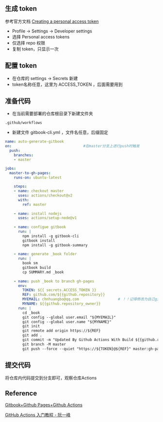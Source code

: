 

## 生成 token

参考官方文档 [Creating a personal access token](https://docs.github.com/en/authentication/keeping-your-account-and-data-secure/creating-a-personal-access-token) 

* Profile -> Settings -> Developer settings
* 选择 Personal access tokens
* 仅选择 repo 权限
* 复制 token，只显示一次

## 配置 token

* 在仓库的 settings -> Secrets 新建
* token名称任意，这里为 ACCESS_TOKEN ，后面需要用到


## 准备代码

* 在当前需要部署的仓库根目录下新建文件夹 

```
.github/workflows
```

* 新建文件 gitbook-cli.yml ，文件名任意，后缀固定

```yml 
name: auto-generate-gitbook
on:                                 #在master分支上进行push时触发  
  push:
    branches:
    - master

jobs:
  master-to-gh-pages:
    runs-on: ubuntu-latest
        
    steps:                          
    - name: checkout master
      uses: actions/checkout@v2
      with:
        ref: master
            
    - name: install nodejs
      uses: actions/setup-node@v1
      
    - name: configue gitbook
      run: |
        npm install -g gitbook-cli          
        gitbook install
        npm install -g gitbook-summary
                
    - name: generate _book folder
      run: |
        book sm
        gitbook build
        cp SUMMARY.md _book
                
    - name: push _book to branch gh-pages 
      env:
        TOKEN: ${{ secrets.ACCESS_TOKEN }}
        REF: github.com/${{github.repository}}
        MYEMAIL: chnhuangbo@qq.com                  # ！！记得修改为自己github设置的邮箱
        MYNAME: ${{github.repository_owner}}          
      run: |
        cd _book
        git config --global user.email "${MYEMAIL}"
        git config --global user.name "${MYNAME}"
        git init
        git remote add origin https://${REF}
        git add . 
        git commit -m "Updated By Github Actions With Build ${{github.run_number}} of ${{github.workflow}} For Github Pages"
        git branch -M master
        git push --force --quiet "https://${TOKEN}@${REF}" master:gh-pages
```

## 提交代码

将仓库内代码提交到分支即可，观察仓库Actions

## Reference


[Gitbook+Github Pages+Github Actions](https://www.cnblogs.com/phyger/p/14035937.html#_29)

[GitHub Actions 入门教程 - 阮一峰](https://www.ruanyifeng.com/blog/2019/09/getting-started-with-github-actions.html)

